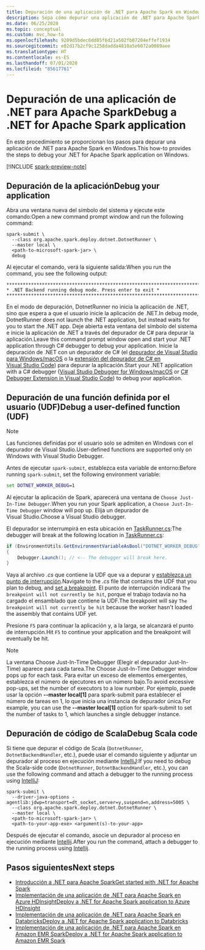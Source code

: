 ```yaml
---
title: Depuración de una aplicación de .NET para Apache Spark en Windows
description: Sepa cómo depurar una aplicación de .NET para Apache Spark en Windows.
ms.date: 06/25/2020
ms.topic: conceptual
ms.custom: mvc,how-to
ms.openlocfilehash: 9209d5bdec6dd85f6d21a502fb07204effef1934
ms.sourcegitcommit: e02d17b2cf9c1258dadda4810a5e6072a0089aee
ms.translationtype: HT
ms.contentlocale: es-ES
ms.lasthandoff: 07/01/2020
ms.locfileid: "85617761"
---
```

# <a name="debug-a-net-for-apache-spark-application"></a><span data-ttu-id="4aac5-103">Depuración de una aplicación de .NET para Apache Spark</span><span class="sxs-lookup"><span data-stu-id="4aac5-103">Debug a .NET for Apache Spark application</span></span>

<span data-ttu-id="4aac5-104">En este procedimiento se proporcionan los pasos para depurar una aplicación de .NET para Apache Spark en Windows.</span><span class="sxs-lookup"><span data-stu-id="4aac5-104">This how-to provides the steps to debug your .NET for Apache Spark application on Windows.</span></span>

[!INCLUDE [spark-preview-note](../../../includes/spark-preview-note.md)]

## <a name="debug-your-application"></a><span data-ttu-id="4aac5-105">Depuración de la aplicación</span><span class="sxs-lookup"><span data-stu-id="4aac5-105">Debug your application</span></span>

<span data-ttu-id="4aac5-106">Abra una ventana nueva del símbolo del sistema y ejecute este comando:</span><span class="sxs-lookup"><span data-stu-id="4aac5-106">Open a new command prompt window and run the following command:</span></span>

```shell
spark-submit \
  --class org.apache.spark.deploy.dotnet.DotnetRunner \
  --master local \
  <path-to-microsoft-spark-jar> \
  debug
```

<span data-ttu-id="4aac5-107">Al ejecutar el comando, verá la siguiente salida:</span><span class="sxs-lookup"><span data-stu-id="4aac5-107">When you run the command, you see the following output:</span></span>

```console
***********************************************************************
* .NET Backend running debug mode. Press enter to exit *
***********************************************************************
```

<span data-ttu-id="4aac5-108">En el modo de depuración, DotnetRunner no inicia la aplicación de .NET, sino que espera a que el usuario inicie la aplicación de .NET.</span><span class="sxs-lookup"><span data-stu-id="4aac5-108">In debug mode, DotnetRunner does not launch the .NET application, but instead waits for you to start the .NET app.</span></span> <span data-ttu-id="4aac5-109">Deje abierta esta ventana del símbolo del sistema e inicie la aplicación de .NET a través del depurador de C# para depurar la aplicación.</span><span class="sxs-lookup"><span data-stu-id="4aac5-109">Leave this command prompt window open and start your .NET application through C# debugger to debug your application.</span></span> <span data-ttu-id="4aac5-110">Inicie la depuración de .NET con un depurador de C# (el [depurador de Visual Studio para Windows/macOS](https://visualstudio.microsoft.com/vs/) o la [extensión del depurador de C# en Visual Studio Code](https://code.visualstudio.com/Docs/editor/debugging)) para depurar la aplicación.</span><span class="sxs-lookup"><span data-stu-id="4aac5-110">Start your .NET application with a C# debugger ([Visual Studio Debugger for Windows/macOS](https://visualstudio.microsoft.com/vs/) or [C# Debugger Extension in Visual Studio Code](https://code.visualstudio.com/Docs/editor/debugging)) to debug your application.</span></span>

## <a name="debug-a-user-defined-function-udf"></a><span data-ttu-id="4aac5-111">Depuración de una función definida por el usuario (UDF)</span><span class="sxs-lookup"><span data-stu-id="4aac5-111">Debug a user-defined function (UDF)</span></span>

> [!NOTE]
> <span data-ttu-id="4aac5-112">Las funciones definidas por el usuario solo se admiten en Windows con el depurador de Visual Studio.</span><span class="sxs-lookup"><span data-stu-id="4aac5-112">User-defined functions are supported only on Windows with Visual Studio Debugger.</span></span>

<span data-ttu-id="4aac5-113">Antes de ejecutar `spark-submit`, establezca esta variable de entorno:</span><span class="sxs-lookup"><span data-stu-id="4aac5-113">Before running `spark-submit`, set the following environment variable:</span></span>

```bat
set DOTNET_WORKER_DEBUG=1
```

<span data-ttu-id="4aac5-114">Al ejecutar la aplicación de Spark, aparecerá una ventana de `Choose Just-In-Time Debugger`.</span><span class="sxs-lookup"><span data-stu-id="4aac5-114">When you run your Spark application, a `Choose Just-In-Time Debugger` window will pop up.</span></span> <span data-ttu-id="4aac5-115">Elija un depurador de Visual Studio.</span><span class="sxs-lookup"><span data-stu-id="4aac5-115">Choose a Visual Studio debugger.</span></span>

<span data-ttu-id="4aac5-116">El depurador se interrumpirá en esta ubicación en [TaskRunner.cs](https://github.com/dotnet/spark/blob/5e9c08b430b4bc56b5f42252c4b73437377afaed/src/csharp/Microsoft.Spark.Worker/TaskRunner.cs#L52):</span><span class="sxs-lookup"><span data-stu-id="4aac5-116">The debugger will break at the following location in [TaskRunner.cs](https://github.com/dotnet/spark/blob/5e9c08b430b4bc56b5f42252c4b73437377afaed/src/csharp/Microsoft.Spark.Worker/TaskRunner.cs#L52):</span></span>

```csharp
if (EnvironmentUtils.GetEnvironmentVariableAsBool("DOTNET_WORKER_DEBUG"))
{
    Debugger.Launch(); // <-- The debugger will break here.
}
```

<span data-ttu-id="4aac5-117">Vaya al archivo *.cs* que contiene la UDF que va a depurar y [establezca un punto de interrupción](https://docs.microsoft.com/visualstudio/debugger/using-breakpoints?view=vs-2019).</span><span class="sxs-lookup"><span data-stu-id="4aac5-117">Navigate to the *.cs* file that contains the UDF that you plan to debug, and [set a breakpoint](https://docs.microsoft.com/visualstudio/debugger/using-breakpoints?view=vs-2019).</span></span> <span data-ttu-id="4aac5-118">El punto de interrupción indicará `The breakpoint will not currently be hit`, porque el trabajo todavía no ha cargado el ensamblado que contiene la UDF.</span><span class="sxs-lookup"><span data-stu-id="4aac5-118">The breakpoint will say `The breakpoint will not currently be hit` because the worker hasn't loaded the assembly that contains UDF yet.</span></span>

<span data-ttu-id="4aac5-119">Presione `F5` para continuar la aplicación y, a la larga, se alcanzará el punto de interrupción.</span><span class="sxs-lookup"><span data-stu-id="4aac5-119">Hit `F5` to continue your application and the breakpoint will eventually be hit.</span></span>

> [!NOTE]
> <span data-ttu-id="4aac5-120">La ventana Choose Just-In-Time Debugger (Elegir el depurador Just-In-Time) aparece para cada tarea.</span><span class="sxs-lookup"><span data-stu-id="4aac5-120">The Choose Just-In-Time Debugger window pops up for each task.</span></span> <span data-ttu-id="4aac5-121">Para evitar un exceso de elementos emergentes, establezca el número de ejecutores en un número bajo.</span><span class="sxs-lookup"><span data-stu-id="4aac5-121">To avoid excessive pop-ups, set the number of executors to a low number.</span></span> <span data-ttu-id="4aac5-122">Por ejemplo, puede usar la opción **--master local[1]** para spark-submit para establecer el número de tareas en 1, lo que inicia una instancia de depurador única.</span><span class="sxs-lookup"><span data-stu-id="4aac5-122">For example, you can use the **--master local[1]** option for spark-submit to set the number of tasks to 1, which launches a single debugger instance.</span></span>

## <a name="debug-scala-code"></a><span data-ttu-id="4aac5-123">Depuración de código de Scala</span><span class="sxs-lookup"><span data-stu-id="4aac5-123">Debug Scala code</span></span>

<span data-ttu-id="4aac5-124">Si tiene que depurar el código de Scala (`DotnetRunner`, `DotnetBackendHandler`, etc.), puede usar el comando siguiente y adjuntar un depurador al proceso en ejecución mediante [IntelliJ](https://www.jetbrains.com/help/idea/attaching-to-local-process.html):</span><span class="sxs-lookup"><span data-stu-id="4aac5-124">If you need to debug the Scala-side code (`DotnetRunner`, `DotnetBackendHandler`, etc.), you can use the following command and attach a debugger to the running process using [IntelliJ](https://www.jetbrains.com/help/idea/attaching-to-local-process.html):</span></span>

```shell
spark-submit \
  --driver-java-options -agentlib:jdwp=transport=dt_socket,server=y,suspend=n,address=5005 \
  --class org.apache.spark.deploy.dotnet.DotnetRunner \
  --master local \
  <path-to-microsoft-spark-jar> \
  <path-to-your-app-exe> <argument(s)-to-your-app>
```

<span data-ttu-id="4aac5-125">Después de ejecutar el comando, asocie un depurador al proceso en ejecución mediante [Intellij](https://www.jetbrains.com/help/idea/attaching-to-local-process.html).</span><span class="sxs-lookup"><span data-stu-id="4aac5-125">After you run the command, attach a debugger to the running process using [Intellij](https://www.jetbrains.com/help/idea/attaching-to-local-process.html).</span></span>

## <a name="next-steps"></a><span data-ttu-id="4aac5-126">Pasos siguientes</span><span class="sxs-lookup"><span data-stu-id="4aac5-126">Next steps</span></span>

* [<span data-ttu-id="4aac5-127">Introducción a .NET para Apache Spark</span><span class="sxs-lookup"><span data-stu-id="4aac5-127">Get started with .NET for Apache Spark</span></span>](../tutorials/get-started.md)
* [<span data-ttu-id="4aac5-128">Implementación de una aplicación de .NET para Apache Spark en Azure HDInsight</span><span class="sxs-lookup"><span data-stu-id="4aac5-128">Deploy a .NET for Apache Spark application to Azure HDInsight</span></span>](../tutorials/hdinsight-deployment.md)
* [<span data-ttu-id="4aac5-129">Implementación de una aplicación de .NET para Apache Spark en Databricks</span><span class="sxs-lookup"><span data-stu-id="4aac5-129">Deploy a .NET for Apache Spark application to Databricks</span></span>](../tutorials/databricks-deployment.md)
* [<span data-ttu-id="4aac5-130">Implementación de una aplicación de .NET para Apache Spark en Amazon EMR Spark</span><span class="sxs-lookup"><span data-stu-id="4aac5-130">Deploy a .NET for Apache Spark application to Amazon EMR Spark</span></span>](../tutorials/amazon-emr-spark-deployment.md)
